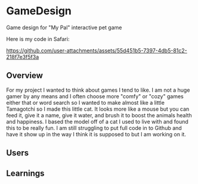 # GameDesign
Game design for "My Pal" interactive pet game


Here is my code in Safari:

https://github.com/user-attachments/assets/55d451b5-7397-4db5-81c2-218f7e3f5f3a



## Overview
For my project I wanted to think about games I tend to like. I am not a huge gamer by any means and I often choose more "comfy" or "cozy" games either that or word search so I wanted to make almost like a little Tamagotchi so I made this little cat. It looks more like a mouse but you can feed it, give it a name, give it water, and brush it to boost the animals health and happiness. I based the model off of a cat I used to live with and found this to be really fun. I am still struggling to put full code in to Github and have it show up in the way I think it is supposed to but I am working on it.


## Users


## Learnings 
